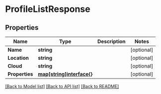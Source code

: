 # ProfileListResponse

## Properties
Name | Type | Description | Notes
------------ | ------------- | ------------- | -------------
**Name** | **string** |  | [optional] 
**Location** | **string** |  | [optional] 
**Cloud** | **string** |  | [optional] 
**Properties** | [**map[string]interface{}**](map[string]interface{}.md) |  | [optional] 

[[Back to Model list]](../README.md#documentation-for-models) [[Back to API list]](../README.md#documentation-for-api-endpoints) [[Back to README]](../README.md)


